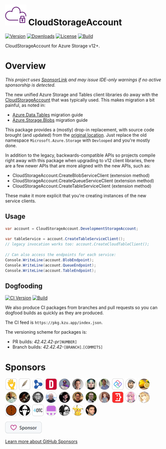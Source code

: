 ![Icon](https://raw.githubusercontent.com/devlooped/CloudStorageAccount/main/assets/img/icon-32.png) CloudStorageAccount
============

[![Version](https://img.shields.io/nuget/v/Devlooped.CloudStorageAccount.svg?color=royalblue)](https://www.nuget.org/packages/Devlooped.CloudStorageAccount) 
[![Downloads](https://img.shields.io/nuget/dt/Devlooped.CloudStorageAccount.svg?color=green)](https://www.nuget.org/packages/Devlooped.CloudStorageAccount) 
[![License](https://img.shields.io/github/license/devlooped/CloudStorageAccount.svg?color=blue)](https://github.com/devlooped/CloudStorageAccount/blob/main/license.txt) 
[![Build](https://github.com/devlooped/CloudStorageAccount/workflows/build/badge.svg?branch=main)](https://github.com/devlooped/CloudStorageAccount/actions)

CloudStorageAccount for Azure Storage v12+.

# Overview
<!-- #Overview -->
<!-- include https://github.com/devlooped/.github/raw/main/sponsorlink.md -->
*This project uses [SponsorLink](https://github.com/devlooped#sponsorlink) 
and may issue IDE-only warnings if no active sponsorship is detected.*

<!-- https://github.com/devlooped/.github/raw/main/sponsorlink.md -->
The new unified Azure Storage and Tables client libraries do away with the 
[CloudStorageAccount](https://docs.microsoft.com/en-us/dotnet/api/microsoft.azure.storage.cloudstorageaccount?view=azure-dotnet) 
that was typically used. This makes migration a bit painful, as noted in:

* [Azure.Data.Tables](https://github.com/Azure/azure-sdk-for-net/blob/main/sdk/tables/Azure.Data.Tables/MigrationGuide.md) migration guide
* [Azure.Storage.Blobs](https://github.com/Azure/azure-sdk-for-net/blob/main/sdk/storage/Azure.Storage.Blobs/AzureStorageNetMigrationV12.md) migration guide

This package provides a (mostly) drop-in replacement, with source code brought (and updated) 
from the [original location](https://github.com/Azure/azure-storage-net/blob/master/Lib/Common/CloudStorageAccount.cs).
Just replace the old namespace `Microsoft.Azure.Storage` with `Devlooped` and you're mostly done.

In addition to the legacy, backwards-compatible APIs so projects compile right away with this 
package when upgrading to v12 client libraries, there are a few newer APIs that are more aligned 
with the new APIs, such as:

* CloudStorageAccount.CreateBlobServiceClient (extension method)
* CloudStorageAccount.CreateQueueServiceClient (extension method)
* CloudStorageAccount.CreateTableServiceClient (extension method)

These make it more explicit that you're creating instances of the new service clients.

## Usage

```csharp
var account = CloudStorageAccount.DevelopmentStorageAccount;

var tableService = account.CreateTableServiceClient();
// legacy invocation works too: account.CreateCloudTableClient();

// Can also access the endpoints for each service:
Console.WriteLine(account.BlobEndpoint);
Console.WriteLine(account.QueueEndpoint);
Console.WriteLine(account.TableEndpoint);
```
<!-- #Overview -->

## Dogfooding

[![CI Version](https://img.shields.io/endpoint?url=https://shields.kzu.app/vpre/Devlooped.CloudStorageAccount/main&label=nuget.ci&color=brightgreen)](https://pkg.kzu.app/index.json)
[![Build](https://github.com/devlooped/CloudStorageAccount/workflows/build/badge.svg?branch=main)](https://github.com/devlooped/CloudStorageAccount/actions)

We also produce CI packages from branches and pull requests so you can dogfood builds as quickly as they are produced. 

The CI feed is `https://pkg.kzu.app/index.json`. 

The versioning scheme for packages is:

- PR builds: *42.42.42-pr*`[NUMBER]`
- Branch builds: *42.42.42-*`[BRANCH]`.`[COMMITS]`


<!-- include https://github.com/devlooped/sponsors/raw/main/footer.md -->
# Sponsors 

<!-- sponsors.md -->
[![Clarius Org](https://raw.githubusercontent.com/devlooped/sponsors/main/.github/avatars/clarius.png "Clarius Org")](https://github.com/clarius)
[![MFB Technologies, Inc.](https://raw.githubusercontent.com/devlooped/sponsors/main/.github/avatars/MFB-Technologies-Inc.png "MFB Technologies, Inc.")](https://github.com/MFB-Technologies-Inc)
[![Torutek](https://raw.githubusercontent.com/devlooped/sponsors/main/.github/avatars/torutek-gh.png "Torutek")](https://github.com/torutek-gh)
[![DRIVE.NET, Inc.](https://raw.githubusercontent.com/devlooped/sponsors/main/.github/avatars/drivenet.png "DRIVE.NET, Inc.")](https://github.com/drivenet)
[![Keith Pickford](https://raw.githubusercontent.com/devlooped/sponsors/main/.github/avatars/Keflon.png "Keith Pickford")](https://github.com/Keflon)
[![Thomas Bolon](https://raw.githubusercontent.com/devlooped/sponsors/main/.github/avatars/tbolon.png "Thomas Bolon")](https://github.com/tbolon)
[![Kori Francis](https://raw.githubusercontent.com/devlooped/sponsors/main/.github/avatars/kfrancis.png "Kori Francis")](https://github.com/kfrancis)
[![Toni Wenzel](https://raw.githubusercontent.com/devlooped/sponsors/main/.github/avatars/twenzel.png "Toni Wenzel")](https://github.com/twenzel)
[![Uno Platform](https://raw.githubusercontent.com/devlooped/sponsors/main/.github/avatars/unoplatform.png "Uno Platform")](https://github.com/unoplatform)
[![Dan Siegel](https://raw.githubusercontent.com/devlooped/sponsors/main/.github/avatars/dansiegel.png "Dan Siegel")](https://github.com/dansiegel)
[![Reuben Swartz](https://raw.githubusercontent.com/devlooped/sponsors/main/.github/avatars/rbnswartz.png "Reuben Swartz")](https://github.com/rbnswartz)
[![Jacob Foshee](https://raw.githubusercontent.com/devlooped/sponsors/main/.github/avatars/jfoshee.png "Jacob Foshee")](https://github.com/jfoshee)
[![](https://raw.githubusercontent.com/devlooped/sponsors/main/.github/avatars/Mrxx99.png "")](https://github.com/Mrxx99)
[![Eric Johnson](https://raw.githubusercontent.com/devlooped/sponsors/main/.github/avatars/eajhnsn1.png "Eric Johnson")](https://github.com/eajhnsn1)
[![David JENNI](https://raw.githubusercontent.com/devlooped/sponsors/main/.github/avatars/davidjenni.png "David JENNI")](https://github.com/davidjenni)
[![Jonathan ](https://raw.githubusercontent.com/devlooped/sponsors/main/.github/avatars/Jonathan-Hickey.png "Jonathan ")](https://github.com/Jonathan-Hickey)
[![Charley Wu](https://raw.githubusercontent.com/devlooped/sponsors/main/.github/avatars/akunzai.png "Charley Wu")](https://github.com/akunzai)
[![Ken Bonny](https://raw.githubusercontent.com/devlooped/sponsors/main/.github/avatars/KenBonny.png "Ken Bonny")](https://github.com/KenBonny)
[![Simon Cropp](https://raw.githubusercontent.com/devlooped/sponsors/main/.github/avatars/SimonCropp.png "Simon Cropp")](https://github.com/SimonCropp)
[![agileworks-eu](https://raw.githubusercontent.com/devlooped/sponsors/main/.github/avatars/agileworks-eu.png "agileworks-eu")](https://github.com/agileworks-eu)
[![sorahex](https://raw.githubusercontent.com/devlooped/sponsors/main/.github/avatars/sorahex.png "sorahex")](https://github.com/sorahex)
[![Zheyu Shen](https://raw.githubusercontent.com/devlooped/sponsors/main/.github/avatars/arsdragonfly.png "Zheyu Shen")](https://github.com/arsdragonfly)
[![Vezel](https://raw.githubusercontent.com/devlooped/sponsors/main/.github/avatars/vezel-dev.png "Vezel")](https://github.com/vezel-dev)
[![ChilliCream](https://raw.githubusercontent.com/devlooped/sponsors/main/.github/avatars/ChilliCream.png "ChilliCream")](https://github.com/ChilliCream)
[![4OTC](https://raw.githubusercontent.com/devlooped/sponsors/main/.github/avatars/4OTC.png "4OTC")](https://github.com/4OTC)
[![Vincent Limo](https://raw.githubusercontent.com/devlooped/sponsors/main/.github/avatars/v-limo.png "Vincent Limo")](https://github.com/v-limo)
[![Jordan S. Jones](https://raw.githubusercontent.com/devlooped/sponsors/main/.github/avatars/jordansjones.png "Jordan S. Jones")](https://github.com/jordansjones)
[![domischell](https://raw.githubusercontent.com/devlooped/sponsors/main/.github/avatars/DominicSchell.png "domischell")](https://github.com/DominicSchell)
[![Mauricio Scheffer](https://raw.githubusercontent.com/devlooped/sponsors/main/.github/avatars/mausch.png "Mauricio Scheffer")](https://github.com/mausch)


<!-- sponsors.md -->

[![Sponsor this project](https://raw.githubusercontent.com/devlooped/sponsors/main/sponsor.png "Sponsor this project")](https://github.com/sponsors/devlooped)
&nbsp;

[Learn more about GitHub Sponsors](https://github.com/sponsors)

<!-- https://github.com/devlooped/sponsors/raw/main/footer.md -->
